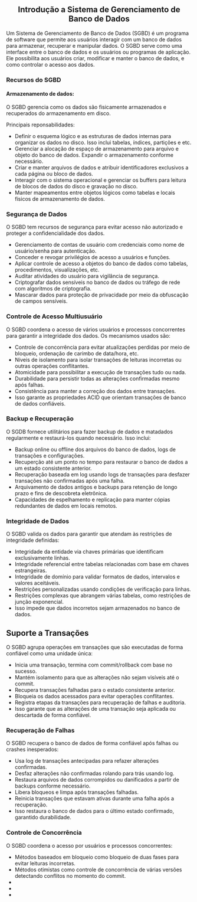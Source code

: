 ## <center>Introdução a Sistema de Gerenciamento de Banco de Dados</center>

Um Sistema de Gerenciamento de Banco de Dados (SGBD) é um programa de software que permite aos usuários interagir com um banco de dados para armazenar, recuperar e manipular dados. O SGBD serve como uma interface entre o banco de dados e os usuários ou programas de aplicação. Ele possibilita aos usuários criar, modificar e manter o banco de dados, e como controlar o acesso aos dados.<br>

### Recursos do SGBD
#### Armazenamento de dados: 
O SGBD gerencia como os dados são fisicamente armazenados e recuperados do armazenamento em disco. <br>

 Principais reponsabilidades:<br>

- Definir o esquema lógico e as estruturas de dados internas para organizar os dados no disco. Isso inclui tabelas, índices, partições e etc.
- Gerenciar a alocação de espaço de armazenamento para arquivo e objeto do banco de dados. Expandir o armazenamento conforme necessário.
- Criar e manter arquivos de dados e atribuir identificadores exclusivos a cada página ou bloco de dados. 
- Interagir com o sistema operacional e gerenciar os buffers para leitura de blocos de dados do disco e gravação no disco.
- Manter mapeamentos entre objetos lógicos como tabelas e locais físicos de armazenamento de dados.

### Segurança de Dados 
O SGBD tem recursos de segurança para evitar acesso não autorizado e proteger a confidencialidade dos dados.

- Gerenciamento de contas de usuário com credenciais como nome de usuário/senha para autenticação.
- Conceder e revogar privilégios de acesso a usuários e funções.
- Aplicar controle de acesso a objetos do banco de dados como tabelas, procedimentos, visualizações, etc.
- Auditar atividades do usuário para vigilância de segurança.
- Criptografar dados sensíveis no banco de dados ou tráfego de rede com algoritmos de criptografia.
- Mascarar dados para proteção de privacidade por meio da obfuscação de campos sensíveis.

### Controle de Acesso Multiusuário 
O SGBD coordena o acesso de vários usuários e processos concorrentes para garantir a integridade dos dados. Os mecanismos usados são: 

- Controle de concorrência para evitar atualizações perdidas por meio de bloqueio, ordenação de carimbo de data/hora, etc.
- Níveis de isolamento para isolar transações de leituras incorretas ou outras operações conflitantes.
- Atomicidade para possibilitar a execução de transações tudo ou nada.
- Durabilidade para persistir todas as alterações confirmadas mesmo após falhas.
- Consistência para manter a correção dos dados entre transações.
- Isso garante as propriedades ACID que orientam transações de banco de dados confiáveis.

### Backup e Recuperação 
O SGDB fornece utilitários para fazer backup de dados e matadados regularmente e restaurá-los quando necessário. Isso inclui:

- Backup online ou offline dos arquivos do banco de dados, logs de transações e configurações.
- Recuperção até um ponto no tempo para restaurar o banco de dados a um estado consistente anterior.
- Recuperação baseada em log usando logs de transações para desfazer transações não confirmadas após uma falha.
- Arquivamento de dados antigos e backups para retenção de longo prazo e fins de descobreta eletrônica.
- Capacidades de espelhamento e replicação para manter cópias redundantes de dados em locais remotos.

### Integridade de Dados 
O SGBD valida os dados para garantir que atendam às restrições de integridade definidas:

- Integridade da entidade via chaves primárias que identificam exclusivamente linhas.
- Integridade referencial entre tabelas relacionadas com base em chaves estrangeiras.
- Integridade de domínio para validar formatos de dados, intervalos e valores aceitáveis.
- Restrições personalizadas usando condições de verificação para linhas.
- Restrições complexas que abrangem várias tabelas, como restrições de junção exponencial.
- Isso impede que dados incorretos sejam armazenados no banco de dados.

## Suporte a Transações 
O SGBD agrupa operações em transações que são executadas de forma confiável como uma unidade única:

- Inicia uma transação, termina com commit/rollback com base no sucesso.
- Mantém isolamento para que as alterações não sejam visíveis até o commit.
- Recupera transações falhadas para o estado consistente anterior.
- Bloqueia os dados acessados para evitar operações conflitantes.
- Registra etapas da transações para recuperação de falhas e auditoria.
- Isso garante que as alterações de uma transação seja aplicada ou descartada de forma confiável.

### Recuperação de Falhas 
O SGBD recupera o banco de dados de forma confiável após falhas ou crashes inesperados:

- Usa log de transações antecipadas para refazer alterações confirmadas.
- Desfaz alterações não confirmadas rolando para trás usando log.
- Restaura arquivos de dados corrompidos ou danificados a partir de backups conforme necessário.
- Libera bloqueos e limpa após transações falhadas.
- Reinicia transações que estavam ativas durante uma falha após a recuperação.
- Isso restaura o banco de dados para o último estado confirmado, garantido durabilidade.

### Controle de Concorrência
O SGBD coordena o acesso por usuários e processos concorrentes:

- Métodos baseados em bloqueio como bloqueio de duas fases para evitar leituras incorretas.
- Métodos otimistas como controle de concorrência de várias versões detectando conflitos no momento do commit.
-
-
-
